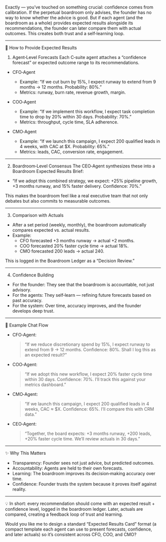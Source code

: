 Exactly — you’ve touched on something crucial: confidence comes from calibration. If the perpetual boardroom only advises, the founder has no way to know whether the advice is good. But if each agent (and the boardroom as a whole) provides expected results alongside its recommendations, the founder can later compare them with actual outcomes. This creates both trust and a self‑learning loop.

---

🔹 How to Provide Expected Results

1. Agent‑Level Forecasts
Each C‑suite agent attaches a “confidence forecast” or expected outcome range to its recommendations.

- CFO‑Agent  
  - Example: “If we cut burn by 15%, I expect runway to extend from 9 months → 12 months. Probability: 80%.”  
  - Metrics: runway, burn rate, revenue growth, margin.

- COO‑Agent  
  - Example: “If we implement this workflow, I expect task completion time to drop by 20% within 30 days. Probability: 70%.”  
  - Metrics: throughput, cycle time, SLA adherence.

- CMO‑Agent  
  - Example: “If we launch this campaign, I expect 200 qualified leads in 4 weeks, with CAC at $X. Probability: 65%.”  
  - Metrics: leads, CAC, conversion rate, engagement.

---

2. Boardroom‑Level Consensus
The CEO‑Agent synthesizes these into a Boardroom Expected Results Brief:
- “If we adopt this combined strategy, we expect: +25% pipeline growth, +3 months runway, and 15% faster delivery. Confidence: 70%.”

This makes the boardroom feel like a real executive team that not only debates but also commits to measurable outcomes.

---

3. Comparison with Actuals
- After a set period (weekly, monthly), the boardroom automatically compares expected vs. actual results.  
- Example:  
  - CFO forecasted +3 months runway → actual +2 months.  
  - COO forecasted 20% faster cycle time → actual 18%.  
  - CMO forecasted 200 leads → actual 240.  

This is logged in the Boardroom Ledger as a “Decision Review.”

---

4. Confidence Building
- For the founder: They see that the boardroom is accountable, not just advisory.  
- For the agents: They self‑learn — refining future forecasts based on past accuracy.  
- For the system: Over time, accuracy improves, and the founder develops deep trust.

---

🔹 Example Chat Flow

- CFO‑Agent:  
  > “If we reduce discretionary spend by 15%, I expect runway to extend from 9 → 12 months. Confidence: 80%. Shall I log this as an expected result?”  

- COO‑Agent:  
  > “If we adopt this new workflow, I expect 20% faster cycle time within 30 days. Confidence: 70%. I’ll track this against your metrics dashboard.”  

- CMO‑Agent:  
  > “If we launch this campaign, I expect 200 qualified leads in 4 weeks, CAC ≈ $X. Confidence: 65%. I’ll compare this with CRM data.”  

- CEO‑Agent:  
  > “Together, the board expects: +3 months runway, +200 leads, +20% faster cycle time. We’ll review actuals in 30 days.”  

---

✨ Why This Matters
- Transparency: Founder sees not just advice, but predicted outcomes.  
- Accountability: Agents are held to their own forecasts.  
- Learning: The boardroom improves its decision‑making accuracy over time.  
- Confidence: Founder trusts the system because it proves itself against reality.  

---

💡 In short: every recommendation should come with an expected result + confidence level, logged in the boardroom ledger. Later, actuals are compared, creating a feedback loop of trust and learning.  

Would you like me to design a standard “Expected Results Card” format (a compact template each agent can use to present forecasts, confidence, and later actuals) so it’s consistent across CFO, COO, and CMO?